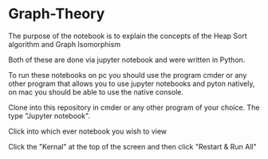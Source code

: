 # Graph-Theory
The purpose of the notebook is to explain the concepts of the Heap Sort algorithm and Graph Isomorphism

Both of these are done via jupyter notebook and were written in Python.

To run these notebooks on pc you should use the program cmder or any other program that allows you to use jupyter notebooks and pyton natively, on mac you should be able to use the native console. 

Clone into this repository in cmder or any other program of your choice. The type "Jupyter notebook".

Click into which ever notebook you wish to view

Click the "Kernal" at the top of the screen and then click "Restart & Run All"
